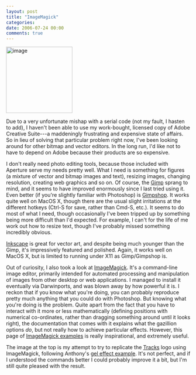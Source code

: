 ```yaml
---
layout: post
title: "ImageMagick"
categories:
date: 2006-07-24 00:00
comments: true
---
```


<p class="img-shadow"><img src="http://www.rousette.org.uk/images/uploads/im_button.png" border="0" alt="image" name="image" width="181" height="181" /></p>

<p>Due to a very unfortunate mishap with a serial code (not my fault, I hasten to add), I haven't been able to use my work-bought, licensed copy of Adobe Creative Suite---a maddeningly frustrating and expensive state of affairs. So in lieu of solving that particular problem right now, I've been looking around for other bitmap and vector editors. In the long run, I'd like not to have to depend on Adobe because their products are so expensive.</p>


<p>I don't really need photo editing tools, because those included with Aperture serve my needs pretty well. What I need is something for figures (a mixture of vector and bitmap images and text), resizing images, changing resolution, creating web graphics and so on.
Of course, the <a href="http://gimp.org/">Gimp</a> sprang to mind, and it seems to have improved enormously since I last tried using it. Even better (if you're slightly familiar with Photoshop) is <a href="http://plasticbugs.com/index.php?p=241">Gimpshop</a>. It works quite well on MacOS X, though there are the usual slight irritations at the different hotkeys (Ctrl-S for save, rather than Cmd-S, etc.). It seems to do most of what I need, though occasionally I've been tripped up by something being more difficult than I'd expected. For example, I can't for the life of me work out how to resize text, though I've probably missed something incredibly obvious.</p>

<p><a href="http://www.inkscape.org/">Inkscape</a> is great for vector art, and despite being much younger than the Gimp, it's impressively featured and polished. Again, it works well on MacOS X, but is limited to running under X11 as Gimp/Gimpshop is.</p>

<p>Out of curiosity, I also took a look at <a href="http://www.imagemagick.org/script/index.php">ImageMagick</a>. It's a command-line image editor, primarily intended for automated processing and manipulation of images from other desktop or web applications. I managed to install it eventually via Darwinports, and was blown away by how powerful it is. I reckon that if you know what you're doing, you can probably reproduce pretty much anything that you could do with Photoshop. But knowing what you're doing is the problem. Quite apart from the fact that you have to interact with it more or less mathematically (defining positions with numerical co-ordinates, rather than dragging something around until it looks right), the documentation that comes with it explains what the gazillion options <em>do</em>, but not really how to achieve particular effects. However, this page of <a href="http://www.cit.gu.edu.au/~anthony/graphics/imagick/">ImageMagick examples</a> is really inspirational, and extremely useful.</p>

<p>The image at the top is my attempt to try to replicate the <a href="http://www.rousette.org.uk/projects/">Tracks</a> logo using ImageMagick, following Anthony's <a href="http://www.cit.gu.edu.au/~anthony/graphics/imagick/advanced/#gel_effects">gel effect example</a>. It's not perfect, and if I understood the commands better I could probably improve it a bit, but I'm still quite pleased with the result.</p>

